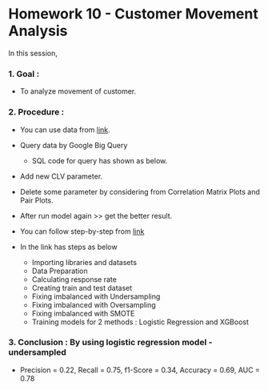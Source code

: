 # Homework 10 - Customer Movement Analysis

In this session, 


### 1. Goal : 
  - To analyze movement of customer.

### 2. Procedure :
  - You can use data from [link](https://drive.google.com/drive/folders/1qjwJYTPHZcy193x1ND4TVFvAoPAmh1X1?usp=sharing).
  - Query data by Google Big Query 
    - SQL code for query has shown as below. 
    


  - Add new CLV parameter.
  - Delete some parameter by considering from Correlation Matrix Plots and Pair Plots.
  - After run model again >> get the better result.
  - You can follow step-by-step from [link](https://colab.research.google.com/drive/1hPG0twUNGK63S_2I2ChHb2KzmOjf65BL?usp=sharing)
  - In the link has steps as below
      - Importing libraries and datasets
      - Data Preparation
      - Calculating response rate
      - Creating train and test dataset
      - Fixing imbalanced with Undersampling
      - Fixing imbalanced with Oversampling
      - Fixing imbalanced with SMOTE
      - Training models for 2 methods : Logistic Regression and XGBoost 
### 3. Conclusion : By using logistic regression model - undersampled
  - Precision = 0.22, Recall = 0.75, f1-Score = 0.34, Accuracy = 0.69, AUC = 0.78
